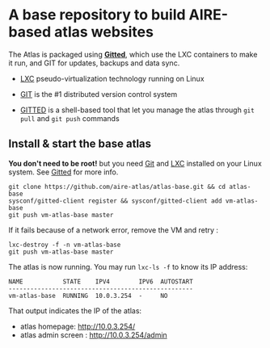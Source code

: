 # A base repository to build AIRE-based atlas websites

The Atlas is packaged using
[**Gitted**](https://github.com/geonef/sysconf.gitted), which use the
LXC containers to make it run, and GIT for updates, backups and data
sync.

* [LXC](https://linuxcontainers.org/) pseudo-virtualization technology
  running on Linux
  
* [GIT](http://git-scm.com/) is the #1 distributed version control
  system

* [GITTED](https://github.com/geonef/sysconf.gitted) is a shell-based tool
  that let you manage the atlas through ```git pull``` and ```git
  push``` commands
  
  
## Install & start the base atlas

**You don't need to be root!** but you need [Git](http://git-scm.com/)
and [LXC](https://linuxcontainers.org/) installed on your Linux
system. See [Gitted](https://github.com/geonef/sysconf.gitted) for
more info.

```
git clone https://github.com/aire-atlas/atlas-base.git && cd atlas-base
sysconf/gitted-client register && sysconf/gitted-client add vm-atlas-base
git push vm-atlas-base master
```

If it fails because of a network error, remove the VM and retry :
```
lxc-destroy -f -n vm-atlas-base
git push vm-atlas-base master
```

The atlas is now running. You may run ```lxc-ls -f``` to know its IP
address:
```
NAME           STATE    IPV4        IPV6  AUTOSTART  
---------------------------------------------------
vm-atlas-base  RUNNING  10.0.3.254  -     NO
```

That output indicates the IP of the atlas:
* atlas homepage: http://10.0.3.254/
* atlas admin screen : http://10.0.3.254/admin
